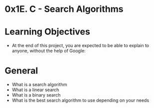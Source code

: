 # 0x1E. C - Search Algorithms
# Learning Objectives
* At the end of this project, you are expected to be able to explain to anyone, without the help of Google:

# General
* What is a search algorithm
* What is a linear search
* What is a binary search
* What is the best search algorithm to use depending on your needs
